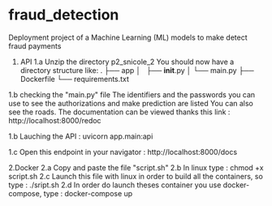 # fraud_detection
Deployment project of a Machine Learning (ML) models to make detect fraud payments
1. API 
1.a Unzip the directory p2_snicole_2 
You should now have a directory structure like:
.
├── app
│   ├── __init__.py
│   └── main.py
├── Dockerfile
└── requirements.txt

1.b checking the "main.py" file
The identifiers and the passwords you can use to see the authorizations and make prediction are listed
You can also see the roads. The documentation can be viewed thanks this link :  http://localhost:8000/redoc

1.b Lauching the API :
uvicorn app.main:api

1.c Open this endpoint in your navigator :
http://localhost:8000/docs


2.Docker
2.a Copy and paste the file "script.sh"
2.b In linux type : chmod +x script.sh
2.c Launch this file with linux in order to build all the containers, so type : ./sript.sh
2.d In order do launch theses container you use docker-compose, type : docker-compose up
